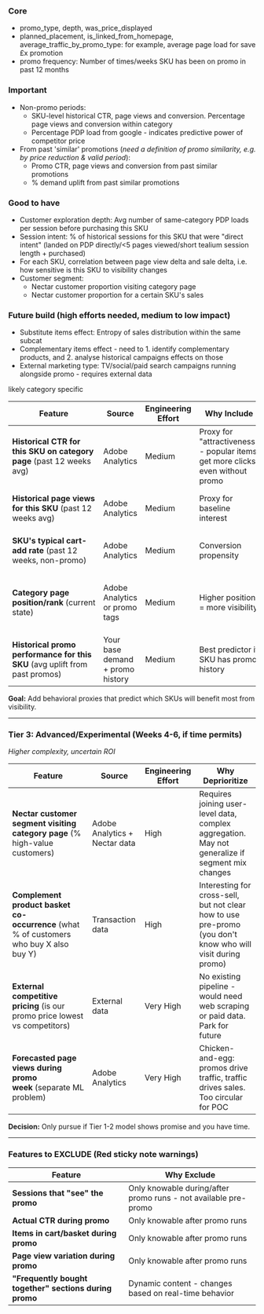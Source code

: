 ### Core
- promo_type, depth, was_price_displayed
- planned_placement, is_linked_from_homepage, average_traffic_by_promo_type: for example, average page load for save £x promotion
- promo frequency: Number of times/weeks SKU has been on promo in past 12 months 
### Important
- Non-promo periods: 
	- SKU-level historical CTR, page views and conversion. Percentage page views and conversion within category
	- Percentage PDP load from google - indicates predictive power of competitor price
- From past 'similar' promotions (*need a definition of promo similarity, e.g. by price reduction & valid period*):
	- Promo CTR, page views and conversion from past similar promotions
	- % demand uplift from past similar promotions
### Good to have
- Customer exploration depth: Avg number of same-category PDP loads per session before purchasing this SKU
- Session intent: % of historical sessions for this SKU that were "direct intent" (landed on PDP directly/<5 pages viewed/short tealium session length + purchased)
- For each SKU, correlation between page view delta and sale delta, i.e. how sensitive is this SKU to visibility changes
- Customer segment:
	- Nectar customer proportion visiting category page 
	- Nectar customer proportion for a certain SKU's sales
### Future build (high efforts needed, medium to low impact)
- Substitute items effect: Entropy of sales distribution within the same subcat
- Complementary items effect - need to 1. identify complementary products, and 2. analyse historical campaigns effects on those
- External marketing type: TV/social/paid search campaigns running alongside promo - requires external data



likely category specific

|Feature|Source|Engineering Effort|Why Include|Caveat|
|---|---|---|---|---|
|**Historical CTR for this SKU on category page** (past 12 weeks avg)|Adobe Analytics|Medium|Proxy for "attractiveness" - popular items get more clicks even without promo|Assumes category page structure is stable|
|**Historical page views for this SKU** (past 12 weeks avg)|Adobe Analytics|Medium|Proxy for baseline interest|Need to exclude promo weeks|
|**SKU's typical cart-add rate** (past 12 weeks, non-promo)|Adobe Analytics|Medium|Conversion propensity|Filter to non-promo periods|
|**Category page position/rank** (current state)|Adobe Analytics or promo tags|Medium|Higher position = more visibility|If not in promo tags, use current ranking as proxy|
|**Historical promo performance for this SKU** (avg uplift from past promos)|Your base demand + promo history|Medium|Best predictor if SKU has promo history|Cold-start problem for new SKUs|

**Goal:** Add behavioral proxies that predict which SKUs will benefit most from visibility.

---

### **Tier 3: Advanced/Experimental (Weeks 4-6, if time permits)**

_Higher complexity, uncertain ROI_

|Feature|Source|Engineering Effort|Why Deprioritize|
|---|---|---|---|
|**Nectar customer segment visiting category page** (% high-value customers)|Adobe Analytics + Nectar data|High|Requires joining user-level data, complex aggregation. May not generalize if segment mix changes|
|**Complement product basket co-occurrence** (what % of customers who buy X also buy Y)|Transaction data|High|Interesting for cross-sell, but not clear how to use pre-promo (you don't know who will visit during promo)|
|**External competitive pricing** (is our promo price lowest vs competitors)|External data|Very High|No existing pipeline - would need web scraping or paid data. Park for future|
|**Forecasted page views during promo week** (separate ML problem)|Adobe Analytics|Very High|Chicken-and-egg: promos drive traffic, traffic drives sales. Too circular for POC|

**Decision:** Only pursue if Tier 1-2 model shows promise and you have time.

---

### **Features to EXCLUDE (Red sticky note warnings)**

| Feature                                                | Why Exclude                                                     |
| ------------------------------------------------------ | --------------------------------------------------------------- |
| **Sessions that "see" the promo**                      | Only knowable during/after promo runs - not available pre-promo |
| **Actual CTR during promo**                            | Only knowable after promo runs                                  |
| **Items in cart/basket during promo**                  | Only knowable after promo runs                                  |
| **Page view variation during promo**                   | Only knowable after promo runs                                  |
| **"Frequently bought together" sections during promo** | Dynamic content - changes based on real-time behavior           |